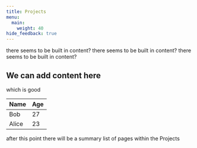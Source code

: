 ```yaml
---
title: Projects
menu:
  main:
    weight: 40
hide_feedback: true    
---
```


<!--add blocks of content here to add more sections to the community page -->

there seems to be built in content?
there seems to be built in content?
there seems to be built in content?

## We can add content here 

which is good


Name    | Age
--------|------
Bob     | 27
Alice   | 23

after this point there will be a summary list of pages within the Projects